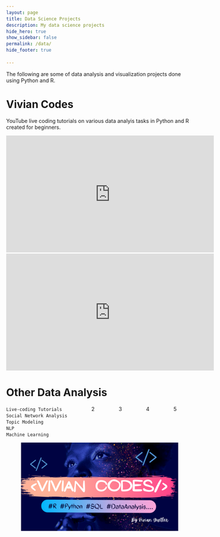 ```yaml
---
layout: page
title: Data Science Projects
description: My data science projects
hide_hero: true
show_sidebar: false
permalink: /data/
hide_footer: true

---
```


The following are some of data analysis and visualization projects done using Python and R.


# Vivian Codes 

YouTube live coding tutorials on various data analyis tasks in Python and R created for beginners. 

<iframe width="560" height="315" src="https://www.youtube.com/embed/videoseries?list=PL6nx03_pduxWDrUoWCB-MaKBfRRSiIjlG" title="YouTube video player" frameborder="0" allow="accelerometer; autoplay; clipboard-write; encrypted-media; gyroscope; picture-in-picture" allowfullscreen></iframe>


<iframe width="560" height="315" src="https://www.youtube.com/embed/videoseries?list=PL6nx03_pduxUL_F-HGZNAAuch418D2l92" title="YouTube video player" frameborder="0" allow="accelerometer; autoplay; clipboard-write; encrypted-media; gyroscope; picture-in-picture" allowfullscreen></iframe>

# Other Data Analysis

<div class="columns is-mobile">
  <div class="column is-three-quarters-mobile is-two-thirds-tablet is-half-desktop is-one-third-widescreen is-one-quarter-fullhd">
    <code>Live-coding Tutorials </code><br>
    <code>Social Network Analysis</code><br>
    <code>Topic Modeling</code><br>
    <code>NLP</code><br>
    <code>Machine Learning</code>
  </div>
  <div class="column">2</div>
  <div class="column">3</div>
  <div class="column">4</div>
  <div class="column">5</div>
</div>


<figure class="image is-128x128">
  <img src= "img/VivianCodes.png">
</figure>